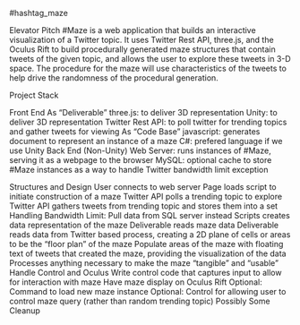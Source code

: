 #hashtag_maze

Elevator Pitch
#Maze is a web application that builds an interactive visualization of a Twitter topic. It uses Twitter Rest API, three.js, and the Oculus Rift to build procedurally generated maze structures that contain tweets of the given topic, and allows the user to explore these tweets in 3-D space. The procedure for the maze will use characteristics of the tweets to help drive the randomness of the procedural generation.

Project Stack

Front End
As “Deliverable”
three.js: to deliver 3D representation
Unity: to deliver 3D representation
Twitter Rest API: to poll twitter for trending topics and gather tweets for viewing
As “Code Base”
javascript: generates document to represent an instance of a maze
C#: prefered language if we use Unity
Back End
(Non-Unity)
Web Server: runs instances of #Maze, serving it as a webpage to the browser
MySQL: optional cache to store #Maze instances as a way to handle Twitter bandwidth limit exception

Structures and Design
User connects to web server
Page loads script to initiate construction of a maze
Twitter API polls a trending topic to explore
Twitter API gathers tweets from trending topic and stores them into a set
Handling Bandwidth Limit: Pull data from SQL server instead
Scripts creates data representation of the maze
Deliverable reads maze data
Deliverable reads data from Twitter based process, creating a 2D plane of cells or areas to be the “floor plan” of the maze
Populate areas of the maze with floating text of tweets that created the maze, providing the visualization of the data
Processes anything necessary to make the maze “tangible” and “usable”
Handle Control and Oculus
Write control code that captures input to allow for interaction with maze
Have maze display on Oculus Rift
Optional: Command to load new maze instance
Optional: Control for allowing user to control maze query (rather than random trending topic)
Possibly Some Cleanup
